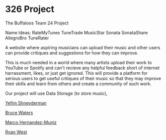 # 326 Project
The Buffaloos
Team 24 Project

Name Ideas:
RateMyTunes
TuneTrade
MusicStar
Sonata
SonataShare
AllegroBro
TuneRater

A website where aspiring musicians can upload their music and other users can provide critiques and suggestions for how they can improve.

This is much needed in a world where many artists upload their work to YouTube or Spotify and can't recieve any helpful feedback short of internet harrassment, likes, or just get ignored. This will provide a platform for serious users to get useful critiques of their music so that they may improve their skills and learn from others and create a community of such work.

Our project will use Data Storage (to store music),

[Yefim Shneyderman](/team/Yefim.md)

[Bruce Waters](/team/Bruce.md)

[Marco Hernandez-Muniz](/team/Marco.md)

[Ryan West](/team/Ryan.md)
